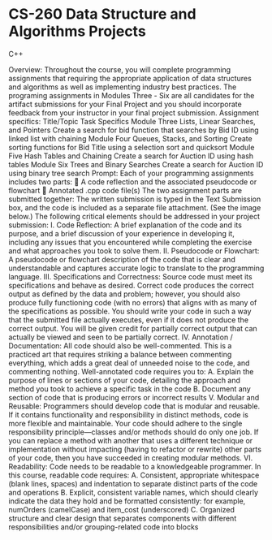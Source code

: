 # CS-260 Data Structure and Algorithms Projects

C++

Overview: Throughout the course, you will complete programming assignments that requiring the appropriate application of data structures and algorithms as
well as implementing industry best practices. The programing assignments in Modules Three - Six are all candidates for the artifact submissions for your Final
Project and you should incorporate feedback from your instructor in your final project submission.
Assignment specifics:
Title/Topic Task Specifics
Module Three Lists, Linear Searches, and Pointers Create a search for bid function that searches by Bid ID using linked list with chaining
Module Four Queues, Stacks, and Sorting Create sorting functions for Bid Title using a selection sort and quicksort
Module Five Hash Tables and Chaining Create a search for Auction ID using hash tables
Module Six Trees and Binary Searches Create a search for Auction ID using binary tree search
Prompt: Each of your programming assignments includes two parts:
 A code reflection and the associated pseudocode or flowchart
 Annotated .cpp code file(s)
The two assignment parts are submitted together: The written submission is typed in the Text Submission box, and the code is included as a separate file
attachment. (See the image below.)
The following critical elements should be addressed in your project submission:
I. Code Reflection: A brief explanation of the code and its purpose, and a brief discussion of your experience in developing it, including any issues that you
encountered while completing the exercise and what approaches you took to solve them.
II. Pseudocode or Flowchart: A pseudocode or flowchart description of the code that is clear and understandable and captures accurate logic to translate
to the programming language.
III. Specifications and Correctness: Source code must meet its specifications and behave as desired. Correct code produces the correct output as defined by
the data and problem; however, you should also produce fully functioning code (with no errors) that aligns with as many of the specifications as
possible. You should write your code in such a way that the submitted file actually executes, even if it does not produce the correct output. You will be
given credit for partially correct output that can actually be viewed and seen to be partially correct.
IV. Annotation / Documentation: All code should also be well-commented. This is a practiced art that requires striking a balance between commenting
everything, which adds a great deal of unneeded noise to the code, and commenting nothing. Well-annotated code requires you to:
A. Explain the purpose of lines or sections of your code, detailing the approach and method you took to achieve a specific task in the code
B. Document any section of code that is producing errors or incorrect results
V. Modular and Reusable: Programmers should develop code that is modular and reusable. If it contains functionality and responsibility in distinct
methods, code is more flexible and maintainable. Your code should adhere to the single responsibility principle—classes and/or methods should do only
one job. If you can replace a method with another that uses a different technique or implementation without impacting (having to refactor or rewrite)
other parts of your code, then you have succeeded in creating modular methods.
VI. Readability: Code needs to be readable to a knowledgeable programmer. In this course, readable code requires:
A. Consistent, appropriate whitespace (blank lines, spaces) and indentation to separate distinct parts of the code and operations
B. Explicit, consistent variable names, which should clearly indicate the data they hold and be formatted consistently: for example, numOrders
(camelCase) and item_cost (underscored)
C. Organized structure and clear design that separates components with different responsibilities and/or grouping-related code into blocks


